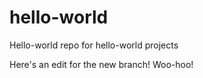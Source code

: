 # hello-world
Hello-world repo for hello-world projects

Here's an edit for the new branch!  Woo-hoo!
